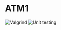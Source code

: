 # ATM1
![Valgrind](https://github.com/99002761/ATM1/workflows/Valgrind/badge.svg)
![Unit testing](https://github.com/99002761/ATM1/workflows/Unit%20testing/badge.svg)
